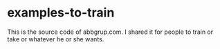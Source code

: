 # examples-to-train
This is the source code of abbgrup.com.
I shared it for people to train or take or whatever he or she wants.
